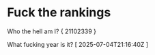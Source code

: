 # Fuck the rankings

Who the hell am I?
{ 21102339 }

What fucking year is it?
[ 2025-07-04T21:16:40Z ]
